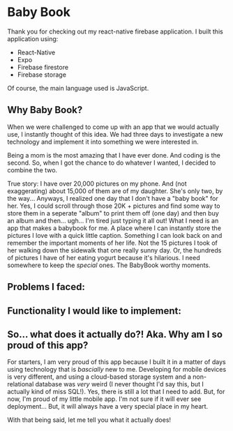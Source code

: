 # Baby Book

Thank you for checking out my react-native firebase application. I built this application using:

- React-Native
- Expo
- Firebase firestore
- Firebase storage

Of course, the main language used is JavaScript.

## Why Baby Book?

When we were challenged to come up with an app that we would actually use, I instantly thought of this idea. We had three days to investigate a new technology and implement it into something we were interested in.

Being a mom is the most amazing that I have ever done. And coding is the second. So, when I got the chance to do whatever I wanted, I decided to combine the two.

True story: I have over 20,000 pictures on my phone. And (not exaggerating) about 15,000 of them are of my daughter. She's only two, by the way... Anyways, I realized one day that I don't have a "baby book" for her. Yes, I could scroll through those 20K + pictures and find some way to store them in a seperate "album" to print them off (one day) and then buy an album and then... ugh... I'm tired just typing it all out! What I need is an app that makes a babybook for me. A place where I can instantly store the pictures I love with a quick little caption. Something I can look back on and remember the important moments of her life. Not the 15 pictures I took of her walking down the sidewalk that one really sunny day. Or, the hundreds of pictures I have of her eating yogurt because it's hilarious. I need somewhere to keep the _special_ ones. The BabyBook worthy moments.

## Problems I faced:

## Functionality I would like to implement:

## So... what does it actually do?! Aka. Why am I so proud of this app?

For starters, I am very proud of this app because I built it in a matter of days using technology that is _bascially_ new to me. Developing for mobile devices is very different, and using a cloud-based storage system and a non-relational database was _very_ weird (I never thought I'd say this, but I actually kind of miss SQL!). Yes, there is still a lot that I need to add. But, for now, I'm proud of my little mobile app. I'm not sure if it will ever see deployment... But, it will always have a very special place in my heart.

With that being said, let me tell you what it actually does!
